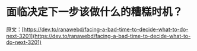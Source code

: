 # 面临决定下一步该做什么的糟糕时机？

原文：[https://dev.to/ranawebd/facing-a-bad-time-to-decide-what-to-do-next-3201](https://dev.to/ranawebd/facing-a-bad-time-to-decide-what-to-do-next-3201)